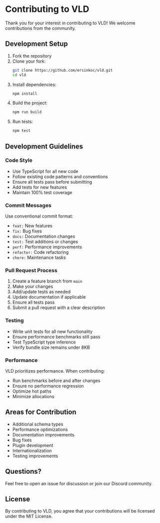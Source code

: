 # Contributing to VLD

Thank you for your interest in contributing to VLD! We welcome contributions from the community.

## Development Setup

1. Fork the repository
2. Clone your fork:
   ```bash
   git clone https://github.com/ersinkoc/vld.git
   cd vld
   ```
3. Install dependencies:
   ```bash
   npm install
   ```
4. Build the project:
   ```bash
   npm run build
   ```
5. Run tests:
   ```bash
   npm test
   ```

## Development Guidelines

### Code Style

- Use TypeScript for all new code
- Follow existing code patterns and conventions
- Ensure all tests pass before submitting
- Add tests for new features
- Maintain 100% test coverage

### Commit Messages

Use conventional commit format:
- `feat:` New features
- `fix:` Bug fixes
- `docs:` Documentation changes
- `test:` Test additions or changes
- `perf:` Performance improvements
- `refactor:` Code refactoring
- `chore:` Maintenance tasks

### Pull Request Process

1. Create a feature branch from `main`
2. Make your changes
3. Add/update tests as needed
4. Update documentation if applicable
5. Ensure all tests pass
6. Submit a pull request with a clear description

### Testing

- Write unit tests for all new functionality
- Ensure performance benchmarks still pass
- Test TypeScript type inference
- Verify bundle size remains under 8KB

### Performance

VLD prioritizes performance. When contributing:
- Run benchmarks before and after changes
- Ensure no performance regression
- Optimize hot paths
- Minimize allocations

## Areas for Contribution

- Additional schema types
- Performance optimizations
- Documentation improvements
- Bug fixes
- Plugin development
- Internationalization
- Testing improvements

## Questions?

Feel free to open an issue for discussion or join our Discord community.

## License

By contributing to VLD, you agree that your contributions will be licensed under the MIT License.